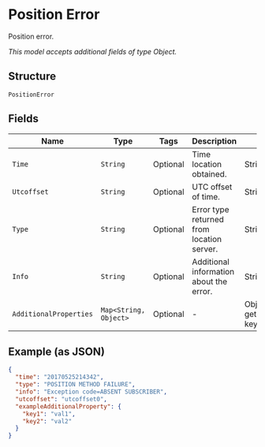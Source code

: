 
# Position Error

Position error.

*This model accepts additional fields of type Object.*

## Structure

`PositionError`

## Fields

| Name | Type | Tags | Description | Getter | Setter |
|  --- | --- | --- | --- | --- | --- |
| `Time` | `String` | Optional | Time location obtained. | String getTime() | setTime(String time) |
| `Utcoffset` | `String` | Optional | UTC offset of time. | String getUtcoffset() | setUtcoffset(String utcoffset) |
| `Type` | `String` | Optional | Error type returned from location server. | String getType() | setType(String type) |
| `Info` | `String` | Optional | Additional information about the error. | String getInfo() | setInfo(String info) |
| `AdditionalProperties` | `Map<String, Object>` | Optional | - | Object getAdditionalProperty(String key) | additionalProperty(String key, Object value) |

## Example (as JSON)

```json
{
  "time": "20170525214342",
  "type": "POSITION METHOD FAILURE",
  "info": "Exception code=ABSENT SUBSCRIBER",
  "utcoffset": "utcoffset0",
  "exampleAdditionalProperty": {
    "key1": "val1",
    "key2": "val2"
  }
}
```

